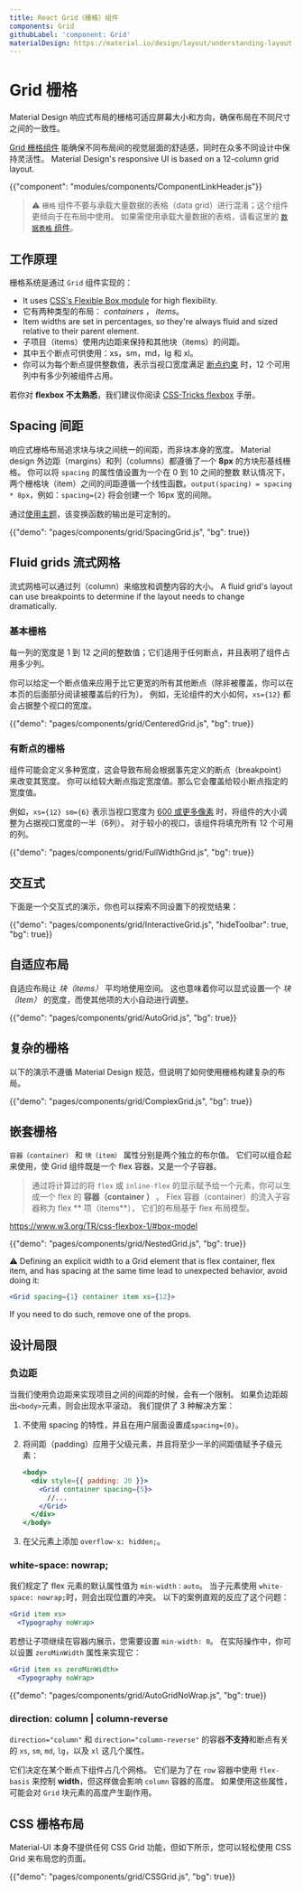 ```yaml
---
title: React Grid（栅格）组件
components: Grid
githubLabel: 'component: Grid'
materialDesign: https://material.io/design/layout/understanding-layout.html
---
```


# Grid 栅格

<p class="description">Material Design 响应式布局的栅格可适应屏幕大小和方向，确保布局在不同尺寸之间的一致性。</p>

[Grid 栅格组件](https://material.io/design/layout/responsive-layout-grid.html) 能确保不同布局间的视觉层面的舒适感，同时在众多不同设计中保持灵活性。 Material Design's responsive UI is based on a 12-column grid layout.

{{"component": "modules/components/ComponentLinkHeader.js"}}

> ⚠️ `栅格` 组件不要与承载大量数据的表格（data grid）进行混淆；这个组件更倾向于在布局中使用。 如果需使用承载大量数据的表格，请看这里的 [ `数据表格` 组件](/components/data-grid/)。

## 工作原理

栅格系统是通过 `Grid` 组件实现的：

- It uses [CSS's Flexible Box module](https://www.w3.org/TR/css-flexbox-1/) for high flexibility.
- 它有两种类型的布局： _containers_ ， _items_。
- Item widths are set in percentages, so they're always fluid and sized relative to their parent element.
- 子项目（items）使用内边距来保持和其他块（items）的间距。
- 其中五个断点可供使用：xs，sm，md，lg 和 xl。
- 你可以为每个断点提供整数值，表示当视口宽度满足 [断点约束](/customization/breakpoints/#default-breakpoints) 时，12 个可用列中有多少列被组件占用。

若你对 **flexbox 不太熟悉**，我们建议你阅读 [CSS-Tricks flexbox](https://css-tricks.com/snippets/css/a-guide-to-flexbox/) 手册。

## Spacing 间距

响应式栅格布局追求块与块之间统一的间距，而非块本身的宽度。 Material design 外边距（margins）和列（columns）都遵循了一个 **8px** 的方块形基线栅格。 你可以将 `spacing` 的属性值设置为一个在 0 到 10 之间的整数 默认情况下，两个栅格块（item）之间的间距遵循一个线性函数。`output(spacing) = spacing * 8px`，例如：`spacing={2}` 将会创建一个 16px 宽的间隙。

通过[使用主题](/customization/spacing/)，该变换函数的输出是可定制的。

{{"demo": "pages/components/grid/SpacingGrid.js", "bg": true}}

## Fluid grids 流式网格

流式网格可以通过列（column）来缩放和调整内容的大小。 A fluid grid's layout can use breakpoints to determine if the layout needs to change dramatically.

### 基本栅格

每一列的宽度是 1 到 12 之间的整数值；它们适用于任何断点，并且表明了组件占用多少列。

你可以给定一个断点值来应用于比它更宽的所有其他断点（除非被覆盖，你可以在本页的后面部分阅读被覆盖后的行为）。 例如，无论组件的大小如何，`xs={12}` 都会占据整个视口的宽度。

{{"demo": "pages/components/grid/CenteredGrid.js", "bg": true}}

### 有断点的栅格

组件可能会定义多种宽度，这会导致布局会根据事先定义的断点（breakpoint）来改变其宽度。 你可以给较大断点指定宽度值。那么它会覆盖给较小断点指定的宽度值。

例如，`xs={12} sm={6}` 表示当视口宽度为 [600 或更多像素](/customization/breakpoints/#default-breakpoints) 时，将组件的大小调整为占据视口宽度的一半（6列）。 对于较小的视口，该组件将填充所有 12 个可用的列。

{{"demo": "pages/components/grid/FullWidthGrid.js", "bg": true}}

## 交互式

下面是一个交互式的演示，你也可以探索不同设置下的视觉结果：

{{"demo": "pages/components/grid/InteractiveGrid.js", "hideToolbar": true, "bg": true}}

## 自适应布局

自适应布局让 _块（items）_ 平均地使用空间。 这也意味着你可以显式设置一个 _块（item）_ 的宽度，而使其他项的大小自动进行调整。

{{"demo": "pages/components/grid/AutoGrid.js", "bg": true}}

## 复杂的栅格

以下的演示不遵循 Material Design 规范，但说明了如何使用栅格构建复杂的布局。

{{"demo": "pages/components/grid/ComplexGrid.js", "bg": true}}

## 嵌套栅格

`容器（container）` 和 `块（item）` 属性分别是两个独立的布尔值。 它们可以组合起来使用，使 Grid 组件既是一个 flex 容器，又是一个子容器。

> 通过将计算过的将 `flex` 或 `inline-flex` 的显示赋予给一个元素，你可以生成一个 flex 的 **容器（container ）** 。 Flex 容器（container）的流入子容器称为 flex ** 项（items**）， 它们的布局基于 flex 布局模型。

https://www.w3.org/TR/css-flexbox-1/#box-model

{{"demo": "pages/components/grid/NestedGrid.js", "bg": true}}

⚠️ Defining an explicit width to a Grid element that is flex container, flex item, and has spacing at the same time lead to unexpected behavior, avoid doing it:

```jsx
<Grid spacing={1} container item xs={12}>
```

If you need to do such, remove one of the props.

## 设计局限

### 负边距

当我们使用负边距来实现项目之间的间距的时候，会有一个限制。 如果负边距超出`<body>`元素，则会出现水平滚动。 我们提供了 3 种解决方案：

1. 不使用 spacing 的特性，并且在用户层面设置成`spacing={0}`。
2. 将间距（padding）应用于父级元素，并且将至少一半的间距值赋予子级元素：

   ```jsx
   <body>
     <div style={{ padding: 20 }}>
       <Grid container spacing={5}>
         //...
       </Grid>
     </div>
   </body>
   ```

3. 在父元素上添加 `overflow-x: hidden;`。

### white-space: nowrap;

我们规定了 flex 元素的默认属性值为 `min-width：auto`。 当子元素使用 `white-space: nowrap;`时，则会出现位置的冲突。 以下的案例直观的反应了这个问题：

```jsx
<Grid item xs>
  <Typography noWrap>
```

若想让子项继续在容器内展示，您需要设置 `min-width: 0`。 在实际操作中，你可以设置 `zeroMinWidth` 属性来实现它：

```jsx
<Grid item xs zeroMinWidth>
  <Typography noWrap>
```

{{"demo": "pages/components/grid/AutoGridNoWrap.js", "bg": true}}

### direction: column | column-reverse

`direction="column"` 和 `direction="column-reverse"` 的容器**不支持**和断点有关的 `xs`, `sm`, `md`, `lg`，以及 `xl` 这几个属性。

它们决定在某个断点下组件占几个网格。 它们是为了在 `row` 容器中使用 `flex-basis` 来控制 **width**，但这样做会影响 `column` 容器的高度。 如果使用这些属性，可能会对 `Grid` 块元素的高度产生副作用。

## CSS 栅格布局

Material-UI 本身不提供任何 CSS Grid 功能，但如下所示，您可以轻松使用 CSS Grid 来布局您的页面。

{{"demo": "pages/components/grid/CSSGrid.js", "bg": true}}
